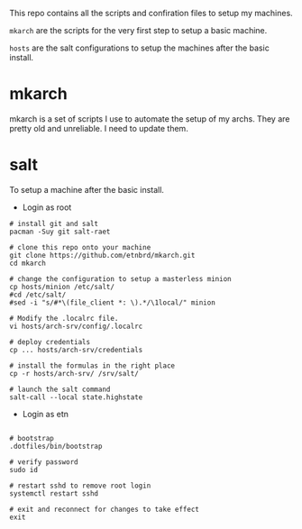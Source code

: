 This repo contains all the scripts and confiration files to setup my machines.

`mkarch` are the scripts for the very first step to setup a basic machine.

`hosts` are the salt configurations to setup the machines after the basic install.

# mkarch

mkarch is a set of scripts I use to automate the setup of my archs.
They are pretty old and unreliable. I need to update them.

# salt

To setup a machine after the basic install.

+ Login as root

```
# install git and salt
pacman -Suy git salt-raet

# clone this repo onto your machine
git clone https://github.com/etnbrd/mkarch.git
cd mkarch

# change the configuration to setup a masterless minion
cp hosts/minion /etc/salt/
#cd /etc/salt/
#sed -i "s/#*\(file_client *: \).*/\1local/" minion

# Modify the .localrc file.
vi hosts/arch-srv/config/.localrc

# deploy credentials
cp ... hosts/arch-srv/credentials

# install the formulas in the right place
cp -r hosts/arch-srv/ /srv/salt/

# launch the salt command
salt-call --local state.highstate

```


+ Login as etn

```

# bootstrap
.dotfiles/bin/bootstrap

# verify password
sudo id

# restart sshd to remove root login
systemctl restart sshd

# exit and reconnect for changes to take effect
exit

```
